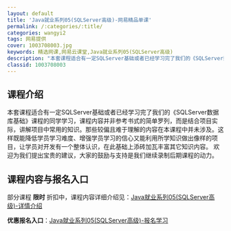 ```yaml
---
layout: default
title: 'Java就业系列05(SQLServer高级)-网易精品单课'
permalink: /:categories/:title/
categories: wangyi2
tags: 网易提供
cover: 1003708003.jpg
keywords: 精选网课,网易云课堂,Java就业系列05(SQLServer高级)
description: "本套课程适合有一定SQLServer基础或者已经学习完了我们的《SQLServer数据库基础》课程的同学学习，课程内容并非参考书式的简单罗列，而是结合项目实际，讲解项目中常用的知识。那些较偏"
classid: 1003708003
---
```


## 课程介绍

本套课程适合有一定SQLServer基础或者已经学习完了我们的《SQLServer数据库基础》课程的同学学习，课程内容并非参考书式的简单罗列，而是结合项目实际，讲解项目中常用的知识。那些较偏且难于理解的内容在本课程中并未涉及。这样既能降低学员学习难度、增强学员学习的信心又能利用所学知识做出像样的项目，让学员对开发有一个整体认识，在此基础上添砖加瓦丰富其它知识内容。
    欢迎为我们提出宝贵的建议，大家的鼓励与支持是我们继续录制后期课程的动力。

## 课程内容与报名入口

部分课程 **限时** 折扣中，课程内容详细介绍见：[Java就业系列05(SQLServer高级)-详情介绍](https://study.163.com/course/introduction/1003708003.htm?share=1&shareId=1025206652&utm_campaign=share&utm_medium=iphoneShare&utm_source=&utm_u=1025206652)

**优惠报名入口**：[Java就业系列05(SQLServer高级)-报名学习](https://study.163.com/course/introduction/1003708003.htm?share=1&shareId=1025206652&utm_campaign=share&utm_medium=iphoneShare&utm_source=&utm_u=1025206652)

